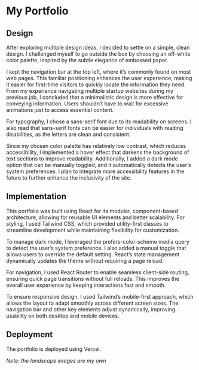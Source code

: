 # My Portfolio

## **Design**
After exploring multiple design ideas, I decided to settle on a simple, clean design. I challenged myself to go outside the box by choosing an off-white color palette, inspired by the subtle elegance of embossed paper.

I kept the navigation bar at the top left, where it’s commonly found on most web pages. This familiar positioning enhances the user experience, making it easier for first-time visitors to quickly locate the information they need. From my experience navigating multiple startup websites during my previous job, I concluded that a minimalistic design is more effective for conveying information. Users shouldn’t have to wait for excessive animations just to access essential content.

For typography, I chose a sans-serif font due to its readability on screens. I also read that sans-serif fonts can be easier for individuals with reading disabilities, as the letters are clean and consistent.

Since my chosen color palette has relatively low contrast, which reduces accessibility, I implemented a hover effect that darkens the background of text sections to improve readability. Additionally, I added a dark mode option that can be manually toggled, and it automatically detects the user’s system preferences. I plan to integrate more accessibility features in the future to further enhance the inclusivity of the site.

## **Implementation**
This portfolio was built using React for its modular, component-based architecture, allowing for reusable UI elements and better scalability. For styling, I used Tailwind CSS, which provided utility-first classes to streamline development while maintaining flexibility for customization.

To manage dark mode, I leveraged the prefers-color-scheme media query to detect the user’s system preference. I also added a manual toggle that allows users to override the default setting. React’s state management dynamically updates the theme without requiring a page reload.

For navigation, I used React Router to enable seamless client-side routing, ensuring quick page transitions without full reloads. This improves the overall user experience by keeping interactions fast and smooth.

To ensure responsive design, I used Tailwind’s mobile-first approach, which allows the layout to adapt smoothly across different screen sizes. The navigation bar and other key elements adjust dynamically, improving usability on both desktop and mobile devices.

## **Deployment**

The portfolio is deployed using Vercel.

_Note: the landscape images are my own_

